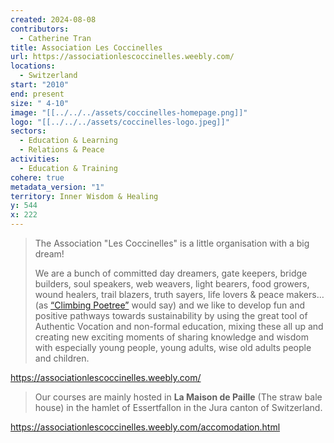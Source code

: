 ```yaml
---
created: 2024-08-08
contributors:
  - Catherine Tran
title: Association Les Coccinelles
url: https://associationlescoccinelles.weebly.com/
locations:
  - Switzerland
start: "2010"
end: present
size: " 4-10"
image: "[[../../../assets/coccinelles-homepage.png]]"
logo: "[[../../../assets/coccinelles-logo.jpeg]]"
sectors:
  - Education & Learning
  - Relations & Peace
activities:
  - Education & Training
cohere: true
metadata_version: "1"
territory: Inner Wisdom & Healing
y: 544
x: 222
---
```

>The Association "Les Coccinelles" is a little organisation with a big dream!
>
>We are a bunch of committed day dreamers, gate keepers, bridge builders, soul speakers, web weavers, light bearers, food growers, wound healers, trail blazers, truth sayers, life lovers & peace makers…  (as [“Climbing Poetree”](http://www.climbingpoetree.com/experience/read-poems/awaken/) would say) and we like to develop fun and positive pathways towards sustainability by using the great tool of Authentic Vocation and non-formal education, mixing these all up and creating new exciting moments of sharing knowledge and wisdom with especially young people, young adults, wise old adults people and children.

https://associationlescoccinelles.weebly.com/

>Our courses are mainly hosted in **La Maison de Paille** (The straw bale house) in the hamlet of Essertfallon in the Jura canton of Switzerland.

https://associationlescoccinelles.weebly.com/accomodation.html

